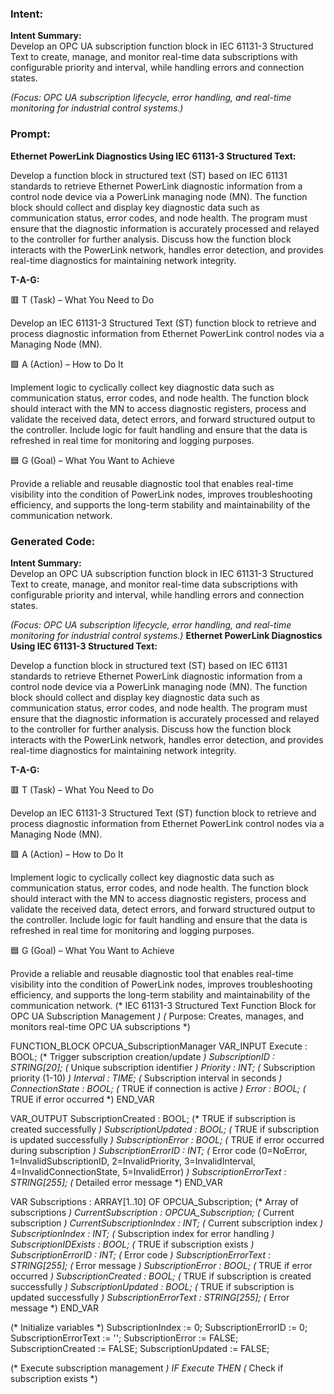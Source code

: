 ### Intent:
**Intent Summary:**  
Develop an OPC UA subscription function block in IEC 61131-3 Structured Text to create, manage, and monitor real-time data subscriptions with configurable priority and interval, while handling errors and connection states.  

*(Focus: OPC UA subscription lifecycle, error handling, and real-time monitoring for industrial control systems.)*

### Prompt:
**Ethernet PowerLink Diagnostics Using IEC 61131-3 Structured Text:**

Develop a function block in structured text (ST) based on IEC 61131 standards to retrieve Ethernet PowerLink diagnostic information from a control node device via a PowerLink managing node (MN). The function block should collect and display key diagnostic data such as communication status, error codes, and node health. The program must ensure that the diagnostic information is accurately processed and relayed to the controller for further analysis. Discuss how the function block interacts with the PowerLink network, handles error detection, and provides real-time diagnostics for maintaining network integrity.

**T-A-G:**

🟥 T (Task) – What You Need to Do

Develop an IEC 61131-3 Structured Text (ST) function block to retrieve and process diagnostic information from Ethernet PowerLink control nodes via a Managing Node (MN).

🟩 A (Action) – How to Do It

Implement logic to cyclically collect key diagnostic data such as communication status, error codes, and node health. The function block should interact with the MN to access diagnostic registers, process and validate the received data, detect errors, and forward structured output to the controller. Include logic for fault handling and ensure that the data is refreshed in real time for monitoring and logging purposes.

🟦 G (Goal) – What You Want to Achieve

Provide a reliable and reusable diagnostic tool that enables real-time visibility into the condition of PowerLink nodes, improves troubleshooting efficiency, and supports the long-term stability and maintainability of the communication network.

### Generated Code:
**Intent Summary:**  
Develop an OPC UA subscription function block in IEC 61131-3 Structured Text to create, manage, and monitor real-time data subscriptions with configurable priority and interval, while handling errors and connection states.  

*(Focus: OPC UA subscription lifecycle, error handling, and real-time monitoring for industrial control systems.)*
**Ethernet PowerLink Diagnostics Using IEC 61131-3 Structured Text:**

Develop a function block in structured text (ST) based on IEC 61131 standards to retrieve Ethernet PowerLink diagnostic information from a control node device via a PowerLink managing node (MN). The function block should collect and display key diagnostic data such as communication status, error codes, and node health. The program must ensure that the diagnostic information is accurately processed and relayed to the controller for further analysis. Discuss how the function block interacts with the PowerLink network, handles error detection, and provides real-time diagnostics for maintaining network integrity.

**T-A-G:**

🟥 T (Task) – What You Need to Do

Develop an IEC 61131-3 Structured Text (ST) function block to retrieve and process diagnostic information from Ethernet PowerLink control nodes via a Managing Node (MN).

🟩 A (Action) – How to Do It

Implement logic to cyclically collect key diagnostic data such as communication status, error codes, and node health. The function block should interact with the MN to access diagnostic registers, process and validate the received data, detect errors, and forward structured output to the controller. Include logic for fault handling and ensure that the data is refreshed in real time for monitoring and logging purposes.

🟦 G (Goal) – What You Want to Achieve

Provide a reliable and reusable diagnostic tool that enables real-time visibility into the condition of PowerLink nodes, improves troubleshooting efficiency, and supports the long-term stability and maintainability of the communication network.
(* IEC 61131-3 Structured Text Function Block for OPC UA Subscription Management *)
(* Purpose: Creates, manages, and monitors real-time OPC UA subscriptions *)

FUNCTION_BLOCK OPCUA_SubscriptionManager
VAR_INPUT
    Execute : BOOL;                  (* Trigger subscription creation/update *)
    SubscriptionID : STRING[20];     (* Unique subscription identifier *)
    Priority : INT;                  (* Subscription priority (1-10) *)
    Interval : TIME;                 (* Subscription interval in seconds *)
    ConnectionState : BOOL;          (* TRUE if connection is active *)
    Error : BOOL;                    (* TRUE if error occurred *)
END_VAR

VAR_OUTPUT
    SubscriptionCreated : BOOL;      (* TRUE if subscription is created successfully *)
    SubscriptionUpdated : BOOL;      (* TRUE if subscription is updated successfully *)
    SubscriptionError : BOOL;       (* TRUE if error occurred during subscription *)
    SubscriptionErrorID : INT;      (* Error code (0=NoError, 1=InvalidSubscriptionID, 2=InvalidPriority, 3=InvalidInterval, 4=InvalidConnectionState, 5=InvalidError) *)
    SubscriptionErrorText : STRING[255]; (* Detailed error message *)
END_VAR

VAR
    Subscriptions : ARRAY[1..10] OF OPCUA_Subscription; (* Array of subscriptions *)
    CurrentSubscription : OPCUA_Subscription; (* Current subscription *)
    CurrentSubscriptionIndex : INT; (* Current subscription index *)
    SubscriptionIndex : INT; (* Subscription index for error handling *)
    SubscriptionIDExists : BOOL; (* TRUE if subscription exists *)
    SubscriptionErrorID : INT; (* Error code *)
    SubscriptionErrorText : STRING[255]; (* Error message *)
    SubscriptionError : BOOL; (* TRUE if error occurred *)
    SubscriptionCreated : BOOL; (* TRUE if subscription is created successfully *)
    SubscriptionUpdated : BOOL; (* TRUE if subscription is updated successfully *)
    SubscriptionErrorText : STRING[255]; (* Error message *)
END_VAR

(* Initialize variables *)
SubscriptionIndex := 0;
SubscriptionErrorID := 0;
SubscriptionErrorText := '';
SubscriptionError := FALSE;
SubscriptionCreated := FALSE;
SubscriptionUpdated := FALSE;

(* Execute subscription management *)
IF Execute THEN
    (* Check if subscription exists *)
